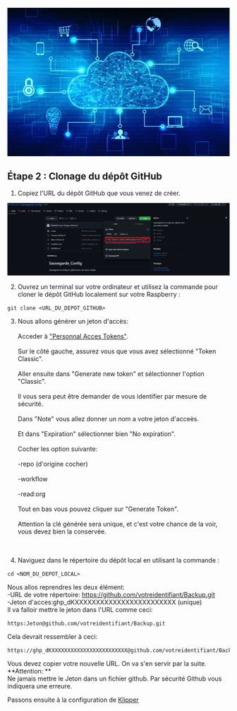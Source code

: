 ![image](https://github.com/Eloura74/Sauvegarde_Config/blob/main/Image/Installation.webp)

## Étape 2 : Clonage du dépôt GitHub

1. Copiez l'URL du dépôt GitHub que vous venez de créer.

![image](https://github.com/Eloura74/Sauvegarde_Config/blob/main/Image/Parie2.png)

2. Ouvrez un terminal sur votre ordinateur et utilisez la commande pour cloner le dépôt GitHub localement sur votre Raspberry :


```
git clone <URL_DU_DEPOT_GITHUB>
```

3. Nous allons générer un jeton d'accès:
<br> <br>
Acceder à ["Personnal Acces Tokens"](https://github.com/settings/tokens).
<br> <br>
Sur le côté gauche, assurez vous que vous avez sélectionné "Token Classic".
<br> <br>
Aller ensuite dans "Generate new token" et sélectionner l'option "Classic".
<br> <br>
Il vous sera peut être demander de vous identifier par mesure de sécurité.
<br> <br>
Dans "Note" vous allez donner un nom a votre jeton d'acceès.
<br> <br>
Et dans "Expiration" sélectionner bien "No expiration".
<br> <br>
Cocher les option suivante:
<br> <br>
-repo (d'origine cocher)
<br> <br>
-workflow
<br> <br>
-read:org
<br> <br>
Tout en bas vous pouvez cliquer sur "Generate Token".
<br> <br>
Attention la clé générée sera unique, et c'est votre chance de la voir, vous devez bien la conservée.
<br> <br> <br>

4. Naviguez dans le répertoire du dépôt local en utilisant la commande :

```
cd <NOM_DU_DEPOT_LOCAL>
```

Nous allos reprendres les deux élément: 
<br>
-URL de votre répertoire: https://github.com/votreidentifiant/Backup.git
<br>
-Jeton d'acces:ghp_dKXXXXXXXXXXXXXXXXXXXXXXXX (unique)
<br>
Il va falloir mettre le jeton dans l'URL comme ceci:
<br>

```
https:Jeton@github.com/votreidentifiant/Backup.git
```
Cela devrait ressembler à ceci:
<br>
```
https://ghp_dKXXXXXXXXXXXXXXXXXXXXXXXX@github.com/votreidentifiant/Backup.git
```

Vous devez copier votre nouvelle URL. On va s'en servir par la suite.
<br>
**Attention: ** 
<br>
Ne jamais mettre le Jeton dans un fichier github. Par sécurité Github vous indiquera une erreure.

Passons ensuite à la configuration de [Klipper](https://github.com/Eloura74/Sauvegarde_Config/blob/main/Conf_Klipper.md)
